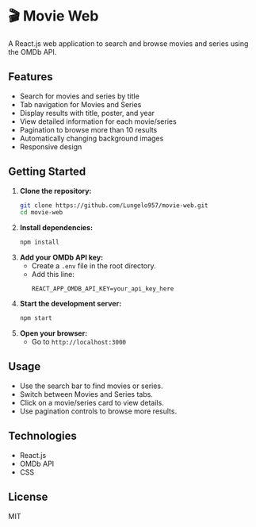 # 🎬 Movie Web

A React.js web application to search and browse movies and series using the OMDb API.

## Features
- Search for movies and series by title
- Tab navigation for Movies and Series
- Display results with title, poster, and year
- View detailed information for each movie/series
- Pagination to browse more than 10 results
- Automatically changing background images
- Responsive design

## Getting Started

1. **Clone the repository:**
   ```sh
   git clone https://github.com/Lungelo957/movie-web.git
   cd movie-web
   ```
2. **Install dependencies:**
   ```sh
   npm install
   ```
3. **Add your OMDb API key:**
   - Create a `.env` file in the root directory.
   - Add this line:
     ```
     REACT_APP_OMDB_API_KEY=your_api_key_here
     ```
4. **Start the development server:**
   ```sh
   npm start
   ```
5. **Open your browser:**
   - Go to `http://localhost:3000`

## Usage
- Use the search bar to find movies or series.
- Switch between Movies and Series tabs.
- Click on a movie/series card to view details.
- Use pagination controls to browse more results.

## Technologies
- React.js
- OMDb API
- CSS

## License
MIT

